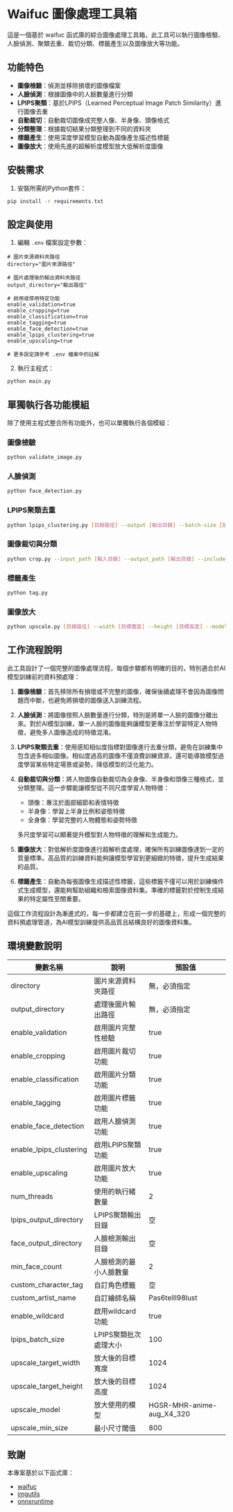 # Waifuc 圖像處理工具箱

這是一個基於 waifuc 函式庫的綜合圖像處理工具箱，此工具可以執行圖像檢驗、人臉偵測、聚類去重、裁切分類、標籤產生以及圖像放大等功能。

## 功能特色

- **圖像檢驗**：偵測並移除損壞的圖像檔案
- **人臉偵測**：根據圖像中的人臉數量進行分類
- **LPIPS聚類**：基於LPIPS（Learned Perceptual Image Patch Similarity）進行圖像去重
- **自動裁切**：自動裁切圖像成完整人像、半身像、頭像格式
- **分類整理**：根據裁切結果分類整理到不同的資料夾
- **標籤產生**：使用深度學習模型自動為圖像產生描述性標籤
- **圖像放大**：使用先進的超解析度模型放大低解析度圖像

## 安裝需求

1. 安裝所需的Python套件：

```bash
pip install -r requirements.txt
```

## 設定與使用

1. 編輯 `.env` 檔案設定參數：

```properties
# 圖片來源資料夾路徑
directory="圖片來源路徑"

# 圖片處理後的輸出資料夾路徑
output_directory="輸出路徑"

# 啟用或停用特定功能
enable_validation=true
enable_cropping=true
enable_classification=true
enable_tagging=true
enable_face_detection=true
enable_lpips_clustering=true
enable_upscaling=true

# 更多設定請參考 .env 檔案中的註解
```

2. 執行主程式：

```bash
python main.py
```

## 單獨執行各功能模組

除了使用主程式整合所有功能外，也可以單獨執行各個模組：

### 圖像檢驗

```bash
python validate_image.py
```

### 人臉偵測

```bash
python face_detection.py
```

### LPIPS聚類去重

```bash
python lpips_clustering.py [目錄路徑] --output [輸出目錄] --batch-size [批次大小]
```

### 圖像裁切與分類

```bash
python crop.py --input_path [輸入目錄] --output_path [輸出目錄] --include_subfolders
```

### 標籤產生

```bash
python tag.py
```

### 圖像放大

```bash
python upscale.py [目錄路徑] --width [目標寬度] --height [目標高度] --model [模型名稱]
```

## 工作流程說明

此工具設計了一個完整的圖像處理流程，每個步驟都有明確的目的，特別適合於AI模型訓練前的資料預處理：

1. **圖像檢驗**：首先移除所有損壞或不完整的圖像，確保後續處理不會因為圖像問題而中斷，也避免將損壞的圖像送入訓練流程。

2. **人臉偵測**：將圖像按照人臉數量進行分類，特別是將單一人臉的圖像分離出來。對於AI模型訓練，單一人臉的圖像能夠讓模型更專注於學習特定人物特徵，避免多人圖像造成的特徵混淆。

3. **LPIPS聚類去重**：使用感知相似度指標對圖像進行去重分類，避免在訓練集中包含過多相似圖像。相似度過高的圖像不僅浪費訓練資源，還可能導致模型過度學習某些特定場景或姿勢，降低模型的泛化能力。

4. **自動裁切與分類**：將人物圖像自動裁切為全身像、半身像和頭像三種格式，並分類整理。這一步驟能讓模型從不同尺度學習人物特徵：
   - 頭像：專注於面部細節和表情特徵
   - 半身像：學習上半身比例和姿態特徵
   - 全身像：學習完整的人物體態和姿勢特徵
   
   多尺度學習可以顯著提升模型對人物特徵的理解和生成能力。

5. **圖像放大**：對低解析度圖像進行超解析度處理，確保所有訓練圖像達到一定的質量標準。高品質的訓練資料能夠讓模型學習到更細緻的特徵，提升生成結果的品質。

6. **標籤產生**：自動為每張圖像生成描述性標籤，這些標籤不僅可以用於訓練條件式生成模型，還能夠幫助組織和檢索圖像資料集。準確的標籤對於控制生成結果的特定屬性至關重要。

這個工作流程設計為漸進式的，每一步都建立在前一步的基礎上，形成一個完整的資料預處理管道，為AI模型訓練提供高品質且結構良好的圖像資料集。

## 環境變數說明

| 變數名稱 | 說明 | 預設值 |
|---------|------|-------|
| directory | 圖片來源資料夾路徑 | 無，必須指定 |
| output_directory | 處理後圖片輸出路徑 | 無，必須指定 |
| enable_validation | 啟用圖片完整性檢驗 | true |
| enable_cropping | 啟用圖片裁切功能 | true |
| enable_classification | 啟用圖片分類功能 | true |
| enable_tagging | 啟用圖片標籤功能 | true |
| enable_face_detection | 啟用人臉偵測功能 | true |
| enable_lpips_clustering | 啟用LPIPS聚類功能 | true |
| enable_upscaling | 啟用圖片放大功能 | true |
| num_threads | 使用的執行緒數量 | 2 |
| lpips_output_directory | LPIPS聚類輸出目錄 | 空 |
| face_output_directory | 人臉檢測輸出目錄 | 空 |
| min_face_count | 人臉檢測的最小人臉數量 | 2 |
| custom_character_tag | 自訂角色標籤 | 空 |
| custom_artist_name | 自訂繪師名稱 | Pas6telIl98lust |
| enable_wildcard | 啟用wildcard功能 | true |
| lpips_batch_size | LPIPS聚類批次處理大小 | 100 |
| upscale_target_width | 放大後的目標寬度 | 1024 |
| upscale_target_height | 放大後的目標高度 | 1024 |
| upscale_model | 放大使用的模型 | HGSR-MHR-anime-aug_X4_320 |
| upscale_min_size | 最小尺寸閾值 | 800 |

## 致謝

本專案基於以下函式庫：
- [waifuc](https://github.com/deepghs/waifuc)
- [imgutils](https://github.com/deepghs/imgutils)
- [onnxruntime](https://onnxruntime.ai/)
